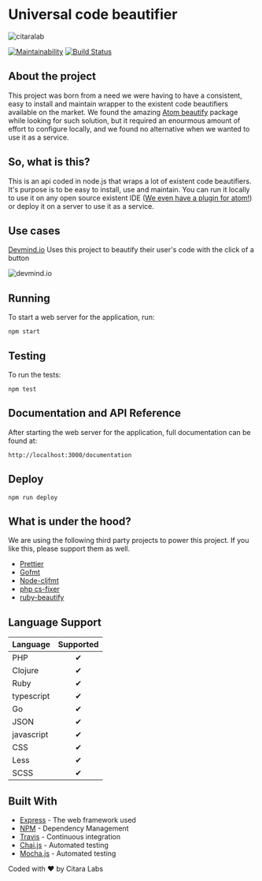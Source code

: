 # Universal code beautifier

![citaralab](https://user-images.githubusercontent.com/20716798/28749145-62359dba-7494-11e7-8fdf-a2e10f07dd03.png)

[![Maintainability](https://api.codeclimate.com/v1/badges/f5945bc04a1b5bec1b11/maintainability)](https://codeclimate.com/github/LukasMeine/universal-code-beautifier/maintainability)
[![Build Status](https://travis-ci.org/LukasMeine/universal-code-beautifier.svg?branch=master)](https://travis-ci.org/LukasMeine/universal-code-beautifier)

## About the project
This project was born from a need we were having to have a consistent, easy to install and maintain wrapper to the existent code beautifiers available on the market. We found the amazing [Atom beautify](https://atom.io/packages/atom-beautify) package while looking for such solution, but it required an enourmous amount of effort to configure locally, and we found no alternative when we wanted to use it as a service.

## So, what is this?
This is an api coded in node.js that wraps a lot of existent code beautifiers. It's purpose is to be easy to install, use and maintain. You can run it locally to use it on any open source existent IDE ([We even have a plugin for atom!](https://atom.io/packages/devmind-beautifier)) or deploy it on a server to use it as a service.

## Use cases

[Devmind.io](https://devmind.io) Uses this project to beautify their user's code with the click of a button

![devmind.io](https://user-images.githubusercontent.com/20716798/33351262-077dd472-d48a-11e7-8c93-3e3181f367fa.gif)

## Running

To start a web server for the application, run:

    npm start

## Testing

To run the tests:

    npm test

## Documentation and API Reference

After starting the web server for the application, full documentation can be found at:

    http://localhost:3000/documentation

## Deploy
    npm run deploy

## What is under the hood?
We are using the following third party projects to power this project. If you like this, please support them as well.
- [Prettier](https://github.com/prettier/prettier)
- [Gofmt](https://golang.org/cmd/gofmt/)
- [Node-cljfmt](https://github.com/snoe/node-cljfmt)
- [php cs-fixer](https://github.com/FriendsOfPHP/PHP-CS-Fixer)
- [ruby-beautify](https://github.com/erniebrodeur/ruby-beautify)

## Language Support

| Language | Supported |
|----------|:-------------:|
|PHP| &#10004; |
Clojure| &#10004; |
Ruby| &#10004; |
typescript| &#10004; |
Go| &#10004; |
JSON| &#10004; |
javascript| &#10004; |
CSS| &#10004; |
Less| &#10004; |
SCSS| &#10004; |

## Built With

* [Express](https://expressjs.com) - The web framework used
* [NPM](https://www.npmjs.com/) - Dependency Management
* [Travis](https://travis-ci.org/) - Continuous integration
* [Chai.js](http://chaijs.com/) - Automated testing
* [Mocha.js](https://mochajs.org/) - Automated testing



Coded with ❤ by Citara Labs
